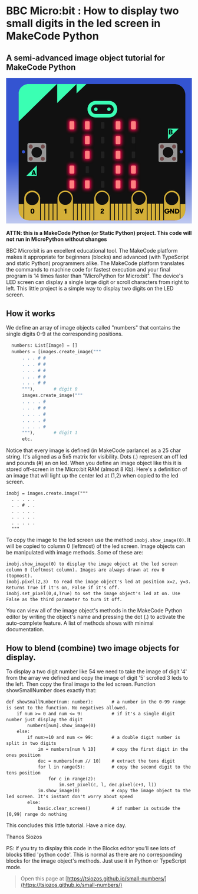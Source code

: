 # BBC Micro:bit : How to display two small digits in the led screen in MakeCode Python
## A semi-advanced image object tutorial for MakeCode Python

![](/microbit2digits.png?raw=true)

**ATTN: this is a MakeCode Python (or Static Python) project. This code will not run in MicroPython without changes**


BBC Micro:bit is an excellent educational tool. The MakeCode platform makes it appropriate for beginners (blocks) and advanced (with TypeScript and static Python) programmers alike. The MakeCode platform translates the commands to machine code for fastest execution and your final program is 14 times faster than "MicroPython for Micro:bit".
The device's LED screen can display a single large digit or scroll characters from right to left.
This little project is a simple way to display two digits on the LED screen.


## How it works
We define an array of image objects called "numbers" that contains the single digits 0-9 at the corresponding positions.

```python
  numbers: List[Image] = []
  numbers = [images.create_image("""
      . . . # #
      . . . # #
      . . . # #
      . . . # #
      . . . # #
      """),       # digit 0
      images.create_image("""
      . . . . #
      . . . # #
      . . . . #
      . . . . #
      . . . . #
      """),       # digit 1
      etc.
```
Notice that every image is defined (in MakeCode parlance) as a 25 char string. It's aligned as a 5x5 matrix for visibility.
Dots (.) represent an off led and pounds (#) an on led.
When you define an image object like this it is stored off-screen in the Micro:bit RAM (almost 8 Kb).
Here's a definition of an image that will light up the center led at (1,2) when copied to the led screen.
```
imobj = images.create.image("""
  . . . . .
  . . # . .
  . . . . .
  . . . . .
  . . . . .
  """
```
To copy the image to the led screen use the method `imobj.show_image(0)`. It will be copied to column 0 (leftmost) of the led screen.
Image objects can be manipulated with image methods. Some of these are:
```
imobj.show_image(0) to display the image object at the led screen column 0 (leftmost column). Images are always drawn at row 0 (topmost).
imobj.pixel(2,3)  to read the image object's led at position x=2, y=3. Returns True if it's on, False if it's off.
imobj.set_pixel(0,4,True) to set the image object's led at on. Use False as the third parameter to turn it off.
```
You can view all of the image object's methods in the MakeCode Python editor by writing the object's name and pressing the dot (.) to activate the auto-complete feature. A list of methods shows with minimal documentation.

## How to blend (combine) two image objects for display.
To display a two digit number like 54 we need to take the image of digit '4' from the array we defined and copy the image of digit '5' scrolled 3 leds to the left. Then copy the final image to the led screen.
Function showSmallNumber does exactly that:
```
def showSmallNumber(num: number):       # a number in the 0-99 range is sent to the function. No negatives allowed.
    if num >= 0 and num <= 9:           # if it's a single digit number just display the digit
        numbers[num].show_image(0)
    else:
        if num>=10 and num <= 99:       # a double digit number is split in two digits
            im = numbers[num % 10]      # copy the first digit in the ones position
            dec = numbers[num // 10]    # extract the tens digit
            for l in range(5):          # copy the second digit to the tens position
                for c in range(2):
                    im.set_pixel(c, l, dec.pixel(c+3, l))
            im.show_image(0)            # copy the image object to the led screen. It's instant don't worry about speed
        else:
            basic.clear_screen()        # if number is outside the [0,99] range do nothing
```
This concludes this little tutorial. Have a nice day.

Thanos Siozos

PS: if you try to display this code in the Blocks editor you'll see lots of blocks titled 'python code'. This is normal as there are no corresponding blocks for the image object's methods. Just use it in Python or TypeScript mode.


> Open this page at [https://tsiozos.github.io/small-numbers/](https://tsiozos.github.io/small-numbers/)

